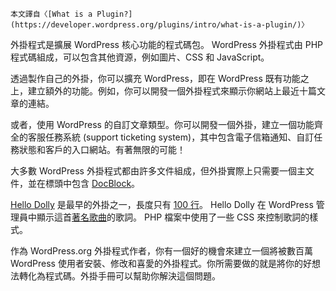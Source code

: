 ```Block:InfoCallout
本文譯自〈[What is a Plugin?](https://developer.wordpress.org/plugins/intro/what-is-a-plugin/)〉
```

外掛程式是擴展 WordPress 核心功能的程式碼包。 WordPress 外掛程式由 PHP 程式碼組成，可以包含其他資源，例如圖片、CSS 和 JavaScript。

透過製作自己的外掛，你可以擴充 WordPress，即在 WordPress 既有功能之上，建立額外的功能。例如，你可以開發一個外掛程式來顯示你網站上最近十篇文章的連結。

或者，使用 WordPress 的自訂文章類型。你可以開發一個外掛，建立一個功能齊全的客服任務系統 (support ticketing system)，其中包含電子信箱通知、自訂任務狀態和客戶的入口網站。有著無限的可能！

大多數 WordPress 外掛程式都由許多文件組成，但外掛實際上只需要一個主文件，並在標頭中包含 [DocBlock](http://en.wikipedia.org/wiki/PHPDoc#DocBlock)。

[Hello Dolly](https://wordpress.org/plugins/hello-dolly/) 是最早的外掛之一，長度只有 [100 行](https://plugins.trac.wordpress.org/browser/hello-dolly/trunk/hello.php)。 Hello Dolly 在 WordPress 管理員中顯示這首[著名歌曲](http://en.wikipedia.org/wiki/Hello,_Dolly!_(song))的歌詞。 PHP 檔案中使用了一些 CSS 來控制歌詞的樣式。

作為 WordPress.org 外掛程式作者，你有一個好的機會來建立一個將被數百萬 WordPress 使用者安裝、修改和喜愛的外掛程式。你所需要做的就是將你的好想法轉化為程式碼。外掛手冊可以幫助你解決這個問題。